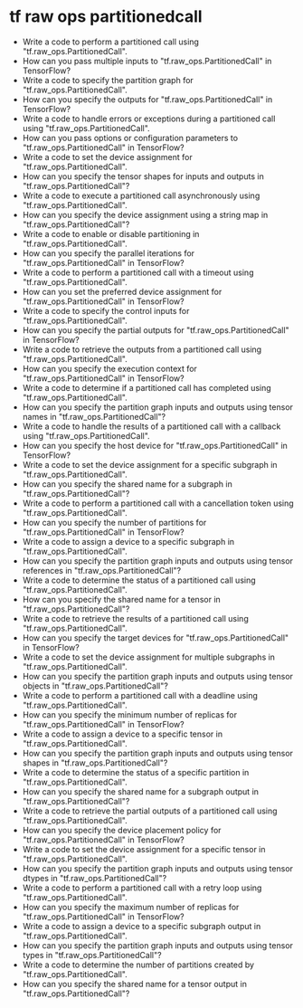 # tf raw ops partitionedcall

- Write a code to perform a partitioned call using "tf.raw_ops.PartitionedCall".
- How can you pass multiple inputs to "tf.raw_ops.PartitionedCall" in TensorFlow?
- Write a code to specify the partition graph for "tf.raw_ops.PartitionedCall".
- How can you specify the outputs for "tf.raw_ops.PartitionedCall" in TensorFlow?
- Write a code to handle errors or exceptions during a partitioned call using "tf.raw_ops.PartitionedCall".
- How can you pass options or configuration parameters to "tf.raw_ops.PartitionedCall" in TensorFlow?
- Write a code to set the device assignment for "tf.raw_ops.PartitionedCall".
- How can you specify the tensor shapes for inputs and outputs in "tf.raw_ops.PartitionedCall"?
- Write a code to execute a partitioned call asynchronously using "tf.raw_ops.PartitionedCall".
- How can you specify the device assignment using a string map in "tf.raw_ops.PartitionedCall"?
- Write a code to enable or disable partitioning in "tf.raw_ops.PartitionedCall".
- How can you specify the parallel iterations for "tf.raw_ops.PartitionedCall" in TensorFlow?
- Write a code to perform a partitioned call with a timeout using "tf.raw_ops.PartitionedCall".
- How can you set the preferred device assignment for "tf.raw_ops.PartitionedCall" in TensorFlow?
- Write a code to specify the control inputs for "tf.raw_ops.PartitionedCall".
- How can you specify the partial outputs for "tf.raw_ops.PartitionedCall" in TensorFlow?
- Write a code to retrieve the outputs from a partitioned call using "tf.raw_ops.PartitionedCall".
- How can you specify the execution context for "tf.raw_ops.PartitionedCall" in TensorFlow?
- Write a code to determine if a partitioned call has completed using "tf.raw_ops.PartitionedCall".
- How can you specify the partition graph inputs and outputs using tensor names in "tf.raw_ops.PartitionedCall"?
- Write a code to handle the results of a partitioned call with a callback using "tf.raw_ops.PartitionedCall".
- How can you specify the host device for "tf.raw_ops.PartitionedCall" in TensorFlow?
- Write a code to set the device assignment for a specific subgraph in "tf.raw_ops.PartitionedCall".
- How can you specify the shared name for a subgraph in "tf.raw_ops.PartitionedCall"?
- Write a code to perform a partitioned call with a cancellation token using "tf.raw_ops.PartitionedCall".
- How can you specify the number of partitions for "tf.raw_ops.PartitionedCall" in TensorFlow?
- Write a code to assign a device to a specific subgraph in "tf.raw_ops.PartitionedCall".
- How can you specify the partition graph inputs and outputs using tensor references in "tf.raw_ops.PartitionedCall"?
- Write a code to determine the status of a partitioned call using "tf.raw_ops.PartitionedCall".
- How can you specify the shared name for a tensor in "tf.raw_ops.PartitionedCall"?
- Write a code to retrieve the results of a partitioned call using "tf.raw_ops.PartitionedCall".
- How can you specify the target devices for "tf.raw_ops.PartitionedCall" in TensorFlow?
- Write a code to set the device assignment for multiple subgraphs in "tf.raw_ops.PartitionedCall".
- How can you specify the partition graph inputs and outputs using tensor objects in "tf.raw_ops.PartitionedCall"?
- Write a code to perform a partitioned call with a deadline using "tf.raw_ops.PartitionedCall".
- How can you specify the minimum number of replicas for "tf.raw_ops.PartitionedCall" in TensorFlow?
- Write a code to assign a device to a specific tensor in "tf.raw_ops.PartitionedCall".
- How can you specify the partition graph inputs and outputs using tensor shapes in "tf.raw_ops.PartitionedCall"?
- Write a code to determine the status of a specific partition in "tf.raw_ops.PartitionedCall".
- How can you specify the shared name for a subgraph output in "tf.raw_ops.PartitionedCall"?
- Write a code to retrieve the partial outputs of a partitioned call using "tf.raw_ops.PartitionedCall".
- How can you specify the device placement policy for "tf.raw_ops.PartitionedCall" in TensorFlow?
- Write a code to set the device assignment for a specific tensor in "tf.raw_ops.PartitionedCall".
- How can you specify the partition graph inputs and outputs using tensor dtypes in "tf.raw_ops.PartitionedCall"?
- Write a code to perform a partitioned call with a retry loop using "tf.raw_ops.PartitionedCall".
- How can you specify the maximum number of replicas for "tf.raw_ops.PartitionedCall" in TensorFlow?
- Write a code to assign a device to a specific subgraph output in "tf.raw_ops.PartitionedCall".
- How can you specify the partition graph inputs and outputs using tensor types in "tf.raw_ops.PartitionedCall"?
- Write a code to determine the number of partitions created by "tf.raw_ops.PartitionedCall".
- How can you specify the shared name for a tensor output in "tf.raw_ops.PartitionedCall"?